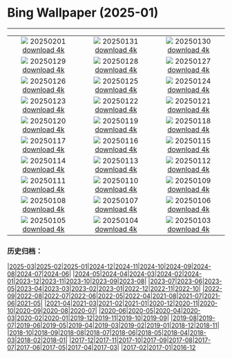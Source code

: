 # Bing Wallpaper (2025-01)
**************
| | | |
|:-:|:-:|:-:|
| ![](https://www.bing.com/th?id=OHR.PlainsZebra_EN-GB0409319973_1920x1080.jpg) 20250201 [download 4k](https://www.bing.com/th?id=OHR.PlainsZebra_EN-GB0409319973_UHD.jpg) | ![](https://www.bing.com/th?id=OHR.OrdesaSpain_EN-GB0380328230_1920x1080.jpg) 20250131 [download 4k](https://www.bing.com/th?id=OHR.OrdesaSpain_EN-GB0380328230_UHD.jpg) | ![](https://www.bing.com/th?id=OHR.PortoSunset_EN-GB0347440030_1920x1080.jpg) 20250130 [download 4k](https://www.bing.com/th?id=OHR.PortoSunset_EN-GB0347440030_UHD.jpg) |
| ![](https://www.bing.com/th?id=OHR.FlyingOwl_EN-GB0318156254_1920x1080.jpg) 20250129 [download 4k](https://www.bing.com/th?id=OHR.FlyingOwl_EN-GB0318156254_UHD.jpg) | ![](https://www.bing.com/th?id=OHR.CanyonSnow_EN-GB0286033660_1920x1080.jpg) 20250128 [download 4k](https://www.bing.com/th?id=OHR.CanyonSnow_EN-GB0286033660_UHD.jpg) | ![](https://www.bing.com/th?id=OHR.FrostedBeech_EN-GB0216949411_1920x1080.jpg) 20250127 [download 4k](https://www.bing.com/th?id=OHR.FrostedBeech_EN-GB0216949411_UHD.jpg) |
| ![](https://www.bing.com/th?id=OHR.BurnsNight2025_EN-GB6468698638_1920x1080.jpg) 20250126 [download 4k](https://www.bing.com/th?id=OHR.BurnsNight2025_EN-GB6468698638_UHD.jpg) | ![](https://www.bing.com/th?id=OHR.IcelandGeyser_EN-GB0103989552_1920x1080.jpg) 20250125 [download 4k](https://www.bing.com/th?id=OHR.IcelandGeyser_EN-GB0103989552_UHD.jpg) | ![](https://www.bing.com/th?id=OHR.DeerValley_EN-GB0738627342_1920x1080.jpg) 20250124 [download 4k](https://www.bing.com/th?id=OHR.DeerValley_EN-GB0738627342_UHD.jpg) |
| ![](https://www.bing.com/th?id=OHR.PetraMonastery_EN-GB4623557481_1920x1080.jpg) 20250123 [download 4k](https://www.bing.com/th?id=OHR.PetraMonastery_EN-GB4623557481_UHD.jpg) | ![](https://www.bing.com/th?id=OHR.DutchSquirrel_EN-GB5824691080_1920x1080.jpg) 20250122 [download 4k](https://www.bing.com/th?id=OHR.DutchSquirrel_EN-GB5824691080_UHD.jpg) | ![](https://www.bing.com/th?id=OHR.WhiteSandsNP_EN-GB6124824986_1920x1080.jpg) 20250121 [download 4k](https://www.bing.com/th?id=OHR.WhiteSandsNP_EN-GB6124824986_UHD.jpg) |
| ![](https://www.bing.com/th?id=OHR.NeptunesGrotto_EN-GB6545750765_1920x1080.jpg) 20250120 [download 4k](https://www.bing.com/th?id=OHR.NeptunesGrotto_EN-GB6545750765_UHD.jpg) | ![](https://www.bing.com/th?id=OHR.PoohDay2025_EN-GB6799275517_1920x1080.jpg) 20250119 [download 4k](https://www.bing.com/th?id=OHR.PoohDay2025_EN-GB6799275517_UHD.jpg) | ![](https://www.bing.com/th?id=OHR.PelicanPortrait_EN-GB7053317345_1920x1080.jpg) 20250118 [download 4k](https://www.bing.com/th?id=OHR.PelicanPortrait_EN-GB7053317345_UHD.jpg) |
| ![](https://www.bing.com/th?id=OHR.PinnaclesPeaks_EN-GB5177323438_1920x1080.jpg) 20250117 [download 4k](https://www.bing.com/th?id=OHR.PinnaclesPeaks_EN-GB5177323438_UHD.jpg) | ![](https://www.bing.com/th?id=OHR.MuseumCourt_EN-GB7712861262_1920x1080.jpg) 20250116 [download 4k](https://www.bing.com/th?id=OHR.MuseumCourt_EN-GB7712861262_UHD.jpg) | ![](https://www.bing.com/th?id=OHR.CadizSpain_EN-GB7941823974_1920x1080.jpg) 20250115 [download 4k](https://www.bing.com/th?id=OHR.CadizSpain_EN-GB7941823974_UHD.jpg) |
| ![](https://www.bing.com/th?id=OHR.CoastalWales_EN-GB8139675046_1920x1080.jpg) 20250114 [download 4k](https://www.bing.com/th?id=OHR.CoastalWales_EN-GB8139675046_UHD.jpg) | ![](https://www.bing.com/th?id=OHR.CrescentTail_EN-GB8341655189_1920x1080.jpg) 20250113 [download 4k](https://www.bing.com/th?id=OHR.CrescentTail_EN-GB8341655189_UHD.jpg) | ![](https://www.bing.com/th?id=OHR.MeknesMorocco_EN-GB8766579158_1920x1080.jpg) 20250112 [download 4k](https://www.bing.com/th?id=OHR.MeknesMorocco_EN-GB8766579158_UHD.jpg) |
| ![](https://www.bing.com/th?id=OHR.BubbleLake_EN-GB9269932898_1920x1080.jpg) 20250111 [download 4k](https://www.bing.com/th?id=OHR.BubbleLake_EN-GB9269932898_UHD.jpg) | ![](https://www.bing.com/th?id=OHR.NamibiaDunes_EN-GB9795419612_1920x1080.jpg) 20250110 [download 4k](https://www.bing.com/th?id=OHR.NamibiaDunes_EN-GB9795419612_UHD.jpg) | ![](https://www.bing.com/th?id=OHR.GreatWallStairs_EN-GB9518457526_1920x1080.jpg) 20250109 [download 4k](https://www.bing.com/th?id=OHR.GreatWallStairs_EN-GB9518457526_UHD.jpg) |
| ![](https://www.bing.com/th?id=OHR.BouldersNZ_EN-GB9218282319_1920x1080.jpg) 20250108 [download 4k](https://www.bing.com/th?id=OHR.BouldersNZ_EN-GB9218282319_UHD.jpg) | ![](https://www.bing.com/th?id=OHR.RavennaBasilica_EN-GB7069955288_1920x1080.jpg) 20250107 [download 4k](https://www.bing.com/th?id=OHR.RavennaBasilica_EN-GB7069955288_UHD.jpg) | ![](https://www.bing.com/th?id=OHR.PlumParakeet_EN-GB3398674878_1920x1080.jpg) 20250106 [download 4k](https://www.bing.com/th?id=OHR.PlumParakeet_EN-GB3398674878_UHD.jpg) |
| ![](https://www.bing.com/th?id=OHR.VietnamFalls_EN-GB3020680221_1920x1080.jpg) 20250105 [download 4k](https://www.bing.com/th?id=OHR.VietnamFalls_EN-GB3020680221_UHD.jpg) | ![](https://www.bing.com/th?id=OHR.TolkienOxford_EN-GB2804398313_1920x1080.jpg) 20250104 [download 4k](https://www.bing.com/th?id=OHR.TolkienOxford_EN-GB2804398313_UHD.jpg) | ![](https://www.bing.com/th?id=OHR.ArdezSwitzerland_EN-GB7554817854_1920x1080.jpg) 20250103 [download 4k](https://www.bing.com/th?id=OHR.ArdezSwitzerland_EN-GB7554817854_UHD.jpg) |

### 历史归档：

|[2025-03](/../2025-03/2025-03.md)|[2025-02](/../2025-02/2025-02.md)|[2025-01](/2025-01.md)|[2024-12](/../2024-12/2024-12.md)|[2024-11](/../2024-11/2024-11.md)|[2024-10](/../2024-10/2024-10.md)|[2024-09](/../2024-09/2024-09.md)|[2024-08](/../2024-08/2024-08.md)|[2024-07](/../2024-07/2024-07.md)|[2024-06](/../2024-06/2024-06.md)|
|[2024-05](/../2024-05/2024-05.md)|[2024-04](/../2024-04/2024-04.md)|[2024-03](/../2024-03/2024-03.md)|[2024-02](/../2024-02/2024-02.md)|[2024-01](/../2024-01/2024-01.md)|[2023-12](/../2023-12/2023-12.md)|[2023-11](/../2023-11/2023-11.md)|[2023-10](/../2023-10/2023-10.md)|[2023-09](/../2023-09/2023-09.md)|[2023-08](/../2023-08/2023-08.md)|
|[2023-07](/../2023-07/2023-07.md)|[2023-06](/../2023-06/2023-06.md)|[2023-05](/../2023-05/2023-05.md)|[2023-04](/../2023-04/2023-04.md)|[2023-03](/../2023-03/2023-03.md)|[2023-02](/../2023-02/2023-02.md)|[2023-01](/../2023-01/2023-01.md)|[2022-12](/../2022-12/2022-12.md)|[2022-11](/../2022-11/2022-11.md)|[2022-10](/../2022-10/2022-10.md)|
|[2022-09](/../2022-09/2022-09.md)|[2022-08](/../2022-08/2022-08.md)|[2022-07](/../2022-07/2022-07.md)|[2022-06](/../2022-06/2022-06.md)|[2022-05](/../2022-05/2022-05.md)|[2022-04](/../2022-04/2022-04.md)|[2021-08](/../2021-08/2021-08.md)|[2021-07](/../2021-07/2021-07.md)|[2021-06](/../2021-06/2021-06.md)|[2021-05](/../2021-05/2021-05.md)|
|[2021-04](/../2021-04/2021-04.md)|[2021-03](/../2021-03/2021-03.md)|[2021-02](/../2021-02/2021-02.md)|[2021-01](/../2021-01/2021-01.md)|[2020-12](/../2020-12/2020-12.md)|[2020-11](/../2020-11/2020-11.md)|[2020-10](/../2020-10/2020-10.md)|[2020-09](/../2020-09/2020-09.md)|[2020-08](/../2020-08/2020-08.md)|[2020-07](/../2020-07/2020-07.md)|
|[2020-06](/../2020-06/2020-06.md)|[2020-05](/../2020-05/2020-05.md)|[2020-04](/../2020-04/2020-04.md)|[2020-03](/../2020-03/2020-03.md)|[2020-02](/../2020-02/2020-02.md)|[2020-01](/../2020-01/2020-01.md)|[2019-12](/../2019-12/2019-12.md)|[2019-11](/../2019-11/2019-11.md)|[2019-10](/../2019-10/2019-10.md)|[2019-09](/../2019-09/2019-09.md)|
|[2019-08](/../2019-08/2019-08.md)|[2019-07](/../2019-07/2019-07.md)|[2019-06](/../2019-06/2019-06.md)|[2019-05](/../2019-05/2019-05.md)|[2019-04](/../2019-04/2019-04.md)|[2019-03](/../2019-03/2019-03.md)|[2019-02](/../2019-02/2019-02.md)|[2019-01](/../2019-01/2019-01.md)|[2018-12](/../2018-12/2018-12.md)|[2018-11](/../2018-11/2018-11.md)|
|[2018-10](/../2018-10/2018-10.md)|[2018-09](/../2018-09/2018-09.md)|[2018-08](/../2018-08/2018-08.md)|[2018-07](/../2018-07/2018-07.md)|[2018-06](/../2018-06/2018-06.md)|[2018-05](/../2018-05/2018-05.md)|[2018-04](/../2018-04/2018-04.md)|[2018-03](/../2018-03/2018-03.md)|[2018-02](/../2018-02/2018-02.md)|[2018-01](/../2018-01/2018-01.md)|
|[2017-12](/../2017-12/2017-12.md)|[2017-11](/../2017-11/2017-11.md)|[2017-10](/../2017-10/2017-10.md)|[2017-09](/../2017-09/2017-09.md)|[2017-08](/../2017-08/2017-08.md)|[2017-07](/../2017-07/2017-07.md)|[2017-06](/../2017-06/2017-06.md)|[2017-05](/../2017-05/2017-05.md)|[2017-04](/../2017-04/2017-04.md)|[2017-03](/../2017-03/2017-03.md)|
|[2017-02](/../2017-02/2017-02.md)|[2017-01](/../2017-01/2017-01.md)|[2016-12](/../2016-12/2016-12.md)